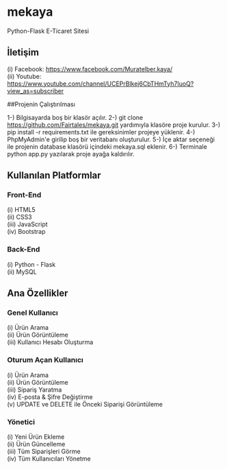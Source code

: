 # mekaya
Python-Flask E-Ticaret Sitesi

## İletişim
 
(i) Facebook: https://www.facebook.com/Muratelber.kaya/ <br>
(ii) Youtube: https://www.youtube.com/channel/UCEPrBlkej6CbTHmTyh7IuoQ?view_as=subscriber <br>

##Projenin Çalıştırılması

1-) Bilgisayarda boş bir klasör açılır.
2-) git clone https://github.com/Fairtales/mekaya.git yardımıyla klasöre proje kurulur.
3-) pip install -r requirements.txt ile gereksinimler projeye yüklenir.
4-) PhpMyAdmin'e girilip boş bir veritabanı oluşturulur.
5-) İçe aktar seçeneği ile projenin database klasörü içindeki mekaya.sql eklenir.
6-) Terminale python app.py yazılarak proje ayağa kaldırılır.


## Kullanılan Platformlar
### Front-End
  (i) HTML5 <br>
  (ii) CSS3 <br>
  (iii) JavaScript <br>
  (iv) Bootstrap <br>

### Back-End
  (i) Python - Flask <br>
  (ii) MySQL <br>

## Ana Özellikler
### Genel Kullanıcı
(i) Ürün Arama <br>
(ii) Ürün Görüntüleme <br>
(iii) Kullanıcı Hesabı Oluşturma <br>

### Oturum Açan Kullanıcı
(i) Ürün Arama <br>
(ii) Ürün Görüntüleme <br>
(iii) Sipariş Yaratma <br>
(iv) E-posta & Şifre Değiştirme  <br>
(v) UPDATE ve DELETE ile Önceki Siparişi Görüntüleme <br>

### Yönetici
(i) Yeni Ürün Ekleme <br>
(ii) Ürün Güncelleme <br>
(iii) Tüm Siparişleri Görme <br>
(iv) Tüm Kullanıcıları Yönetme <br>
